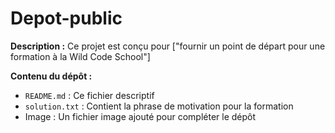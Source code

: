 # Depot-public
**Description :**
Ce projet est conçu pour ["fournir un point de départ pour une formation à la Wild Code School"]

**Contenu du dépôt :**
- `README.md` : Ce fichier descriptif
- `solution.txt` : Contient la phrase de motivation pour la formation
- Image : Un fichier image ajouté pour compléter le dépôt
